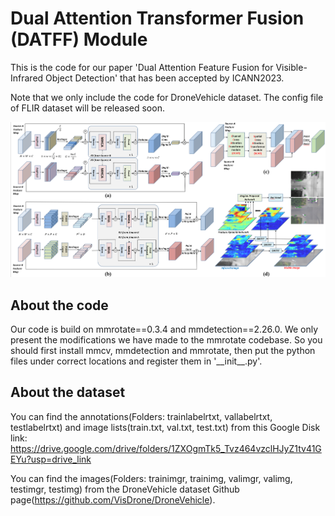 # Dual Attention Transformer Fusion (DATFF) Module 

This is the code for our paper 'Dual Attention Feature Fusion for Visible-Infrared Object Detection' that has been accepted by ICANN2023.

Note that we only include the code for DroneVehicle dataset. The config file of FLIR dataset will be released soon.

![DATFF](DATFF.png)

## About the code

Our code is build on mmrotate==0.3.4 and mmdetection==2.26.0. We only present the modifications we have made to the mmrotate codebase. So you should first install mmcv, mmdetection and mmrotate, then put the python files under correct locations and register them in '\_\_init\_\_.py'.

## About the dataset

You can find the annotations(Folders: trainlabelrtxt, vallabelrtxt, testlabelrtxt) and image lists(train.txt, val.txt, test.txt) from this Google Disk link: 
https://drive.google.com/drive/folders/1ZXOgmTk5_Tvz464vzclHJyZ1tv41GEYu?usp=drive_link

You can find the images(Folders: trainimgr, trainimg, valimgr, valimg, testimgr, testimg) from the DroneVehicle dataset Github page(https://github.com/VisDrone/DroneVehicle).